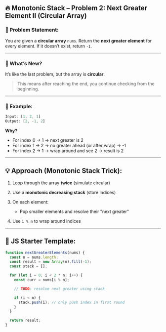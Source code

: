## 🔥 **Monotonic Stack – Problem 2: Next Greater Element II (Circular Array)**

### 📘 Problem Statement:

You are given a **circular array** `nums`.
Return the **next greater element** for every element.
If it doesn’t exist, return `-1`.

---

### 🧠 What’s New?

It’s like the last problem, but the array is **circular**.

> This means after reaching the end, you continue checking from the beginning.

---

### 📝 Example:

```js
Input: [1, 2, 1]  
Output: [2, -1, 2]
```

**Why?**

* For index 0 → 1 → next greater is 2
* For index 1 → 2 → no greater ahead (or after wrap) → -1
* For index 2 → 1 → wrap around and see 2 → result is 2

---

## 💡 Approach (Monotonic Stack Trick):

1. Loop through the array **twice** (simulate circular)
2. Use a **monotonic decreasing stack** (store indices)
3. On each element:

   * Pop smaller elements and resolve their "next greater"
4. Use `i % n` to wrap around indices

---

## 🧱 JS Starter Template:

```js
function nextGreaterElements(nums) {
  const n = nums.length;
  const result = new Array(n).fill(-1);
  const stack = [];

  for (let i = 0; i < 2 * n; i++) {
    const curr = nums[i % n];

    // TODO: resolve next greater using stack

    if (i < n) {
      stack.push(i); // only push index in first round
    }
  }

  return result;
}
```
